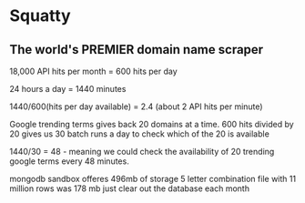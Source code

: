 # Squatty

## The world's PREMIER domain name scraper

18,000 API hits per month = 600 hits per day

24 hours a day = 1440 minutes

1440/600(hits per day available) = 2.4 (about 2 API hits per minute)

Google trending terms gives back 20 domains at a time. 600 hits divided by 20 gives us 30 batch runs a day to check which of the 20 is available

1440/30 = 48 - meaning we could check the availability of 20 trending google terms every 48 minutes.


mongodb sandbox offeres 496mb of storage
5 letter combination file with 11 million rows was 178 mb
just clear out the database each month

